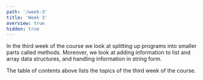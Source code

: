 ```yaml
---
path: '/week-3'
title: 'Week 3'
overview: true
hidden: true
---
```


In the third week of the course we look at splitting up programs into smaller parts called methods. Moreover, we look at adding information to list and array data structures, and handling information in string form.

<pages-in-this-section></pages-in-this-section>

The table of contents above lists the topics of the third week of the course.
